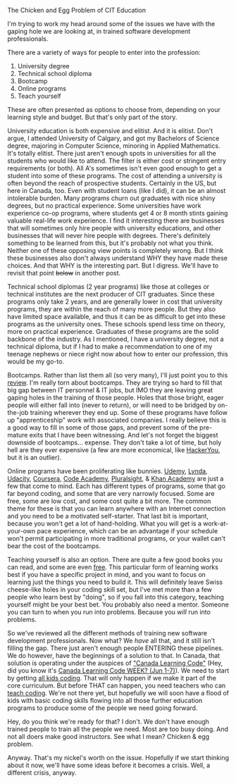 The Chicken and Egg Problem of CIT Education

I'm trying to work my head around some of the issues we have with the gaping hole we are looking at, in trained software development professionals.  

There are a variety of ways for people to enter into the profession:

1. University degree
1. Technical school diploma
1. Bootcamp
1. Online programs
1. Teach yourself

These are often presented as options to choose from, depending on your learning style and budget. But that's only part of the story.

University education is both expensive and elitist. And it is elitist.  Don't argue, I attended University of Calgary, and got my Bachelors of Science degree, majoring in Computer Science, minoring in Applied Mathematics. It's totally elitist. There just aren't enough spots in universities for all the students who would like to attend.  The filter is either cost or stringent entry requirements (or both). All A's sometimes isn't even good enough to get a student into some of these programs.  The cost of attending a university is often beyond the reach of prospective students.  Certainly in the US, but here in Canada, too.  Even with student loans (like I did), it can be an almost intolerable burden. Many programs churn out graduates with nice shiny degrees, but no practical experience. Some universities have work experience co-op programs, where students get 4 or 8 month stints gaining valuable real-life work experience. I find it interesting there are businesses that will sometimes only hire people with university educations, and other businesses that will never hire people with degrees.  There's definitely something to be learned from this, but it's probably not what you think. Neither one of these opposing view points is completely wrong.  But I think these businesses also don't always understand WHY they have made these choices. And that WHY is the interesting part. But I digress.  We'll have to revisit that point <del>below</del> in another post.

Technical school diplomas (2 year programs) like those at colleges or technical institutes are the next producer of CIT graduates. Since these programs only take 2 years, and are generally lower in cost that university programs, they are within the reach of many more people. But they also have limited space available, and thus it can be as difficult to get into these programs as the university ones. These schools spend less time on theory, more on practical experience. Graduates of these programs are the solid backbone of the industry. As I mentioned, I have a university degree, not a technical diploma, but if I had to make a recommendation to one of my teenage nephews or niece right now about how to enter our profession, this would be my go-to.

Bootcamps.  Rather than list them all (so very many), I'll just point you to this [review](https://www.switchup.org/research/best-coding-bootcamps). I'm really torn about bootcamps. They are trying so hard to fill that big gap between IT personnel & IT jobs, but IMO they are leaving great gaping holes in the training of those people. Holes that those bright, eager people will either fall into (never to return), or will need to be bridged by on-the-job training wherever they end up. Some of these programs have follow up "apprenticeship" work with associated companies. I really believe this is a good way to fill in some of those gaps, and prevent some of the pre-mature exits that I have been witnessing.  And let's not forget the biggest downside of bootcamps... expense.  They don't take a lot of time, but holy hell are they ever expensive (a few are more economical, like [HackerYou](https://hackeryou.com), but it is an outlier).

Online programs have been proliferating like bunnies. [Udemy](https://udemy.com), [Lynda](https://www.lynda.com), [Udacity](https://udacity.com), [Coursera](https://coursera.org), [Code Academy](https://codeacademy.com), [Pluralsight](https://pluralsight.com), & [Khan Academy](https://khanacademy.org) are just a few that come to mind. Each has different types of programs, some that go far beyond coding, and some that are very narrowly focused. Some are free, some are low cost, and some cost quite a bit more. The common theme for these is that you can learn anywhere with an Internet connection and you need to be a motivated self-starter. That last bit is important, because you won't get a lot of hand-holding. What you will get is a work-at-your-own pace experience, which can be an advantage if your schedule won't permit participating in more traditional programs, or your wallet can't bear the cost of the bootcamps.

Teaching yourself is also an option. There are quite a few good books you can read, and some are even [free](https://learnpythonthehardway.org/book/). This particular form of learning works best if you have a specific project in mind, and you want to focus on learning just the things you need to build it. This will definitely leave Swiss cheese-like holes in your coding skill set, but I've met more than a few people who learn best by "doing", so if you fall into this category, teaching yourself might be your best bet. You probably also need a mentor.  Someone you can turn to when you run into problems. Because you *will* run into problems.

So we've reviewed all the different methods of training new software development professionals. Now what?  We *have* all that, and it still isn't filling the gap.  There just aren't enough people ENTERING these pipelines.  We do however, have the beginnings of a solution to that.  In Canada, that solution is operating under the auspices of ["Canada Learning Code"](http://www.canadalearningcode.ca) (Hey, did you know it's [Canada Learning Code WEEK? (Jun 1-7)](http://www.canadalearningcode.ca/week/)).  We need to start by getting [all kids coding](http://ladieslearningcode.com/program/kids-learning-code/). That will only happen if we make it part of the core curriculum.  But before THAT can happen, you need teachers who can [teach coding](http://www.teacherslearningcode.com/en).  We're not there yet, but hopefully we will soon have a flood of kids with basic coding skills flowing into all those further education programs to produce some of the people we need going forward.

Hey, do you think we're ready for that?  I don't.  We don't have enough trained people to train all the people we need.  Most are too busy doing.  And not all doers make good instructors.  See what I mean?  Chicken & egg problem. 

Anyway.  That's my nickel's worth on the issue.  Hopefully if we start thinking about it now, we'll have some ideas before it becomes a crisis. Well, a different crisis, anyway.
